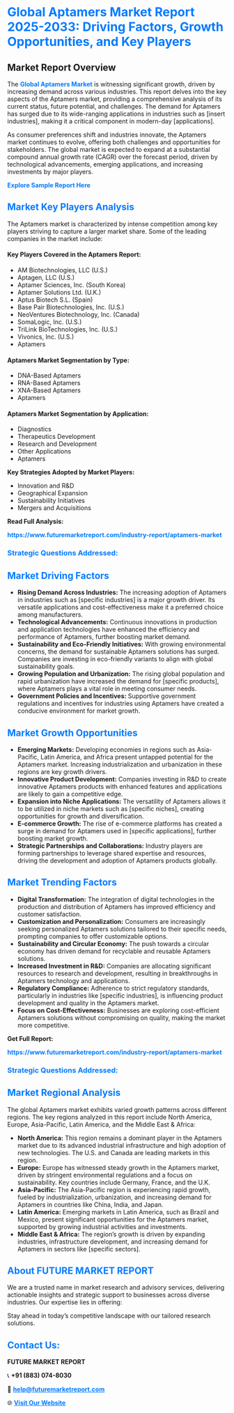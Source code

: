 <h1 style="color: #007BFF;">Global Aptamers Market Report 2025-2033: Driving Factors, Growth Opportunities, and Key Players</h1>

<section id="overview">
<h2>Market Report Overview</h2>
<p>The <a href="https://www.futuremarketreport.com/industry-report/aptamers-market" style="color: #007BFF; text-decoration: none;"><strong>Global Aptamers Market</strong></a> is witnessing significant growth, driven by increasing demand across various industries. This report delves into the key aspects of the Aptamers market, providing a comprehensive analysis of its current status, future potential, and challenges. The demand for Aptamers has surged due to its wide-ranging applications in industries such as [insert industries], making it a critical component in modern-day [applications].</p>
<p>As consumer preferences shift and industries innovate, the Aptamers market continues to evolve, offering both challenges and opportunities for stakeholders. The global market is expected to expand at a substantial compound annual growth rate (CAGR) over the forecast period, driven by technological advancements, emerging applications, and increasing investments by major players.</p>
</section>

<section id="overview">
<p><a href="https://www.futuremarketreport.com/request-sample/reportId=107284" style="color: #007BFF; text-decoration: none;"><strong>Explore Sample Report Here</strong></a></p>
</section>

<section id="key-players">
<h2 style="color: #007BFF;">Market Key Players Analysis</h2>
<p>The Aptamers market is characterized by intense competition among key players striving to capture a larger market share. Some of the leading companies in the market include:</p>
<h4>Key Players Covered in the Aptamers Report:</h4>
<ul><li>AM Biotechnologies, LLC (U.S.)</li><li>Aptagen, LLC (U.S.)</li><li>Aptamer Sciences, Inc. (South Korea)</li><li>Aptamer Solutions Ltd. (U.K.)</li><li>Aptus Biotech S.L. (Spain)</li><li>Base Pair Biotechnologies, Inc. (U.S.)</li><li>NeoVentures Biotechnology, Inc. (Canada)</li><li>SomaLogic, Inc. (U.S.)</li><li>TriLink BioTechnologies, Inc. (U.S.)</li><li>Vivonics, Inc. (U.S.)</li><li>Aptamers</li></ul>
<h4>Aptamers Market Segmentation by Type:</h4>
<ul><li>DNA-Based Aptamers</li><li>RNA-Based Aptamers</li><li>XNA-Based Aptamers</li><li>Aptamers</li></ul>

<h4>Aptamers Market Segmentation by Application:</h4>
<ul><li>Diagnostics</li><li>Therapeutics Development</li><li>Research and Development</li><li>Other Applications</li><li>Aptamers</li></ul>
<p><strong>Key Strategies Adopted by Market Players:</strong></p>
<ul>
<li>Innovation and R&D</li>
<li>Geographical Expansion</li>
<li>Sustainability Initiatives</li>
<li>Mergers and Acquisitions</li>
</ul>
</section>

<section>
<p><strong>Read Full Analysis: </strong></p><a href="https://www.futuremarketreport.com/industry-report/aptamers-market" style="color: #007BFF; text-decoration: none;"><strong>https://www.futuremarketreport.com/industry-report/aptamers-market</strong></a>
<h3 style="color: #007BFF;">Strategic Questions Addressed:</h3>
</section>

<section id="driving-factors">
<h2 style="color: #007BFF;">Market Driving Factors</h2>
<ul>
<li><strong>Rising Demand Across Industries:</strong> The increasing adoption of Aptamers in industries such as [specific industries] is a major growth driver. Its versatile applications and cost-effectiveness make it a preferred choice among manufacturers.</li>
<li><strong>Technological Advancements:</strong> Continuous innovations in production and application technologies have enhanced the efficiency and performance of Aptamers, further boosting market demand.</li>
<li><strong>Sustainability and Eco-Friendly Initiatives:</strong> With growing environmental concerns, the demand for sustainable Aptamers solutions has surged. Companies are investing in eco-friendly variants to align with global sustainability goals.</li>
<li><strong>Growing Population and Urbanization:</strong> The rising global population and rapid urbanization have increased the demand for [specific products], where Aptamers plays a vital role in meeting consumer needs.</li>
<li><strong>Government Policies and Incentives:</strong> Supportive government regulations and incentives for industries using Aptamers have created a conducive environment for market growth.</li>
</ul>
</section>

<section id="growth-opportunities">
<h2 style="color: #007BFF;">Market Growth Opportunities</h2>
<ul>
<li><strong>Emerging Markets:</strong> Developing economies in regions such as Asia-Pacific, Latin America, and Africa present untapped potential for the Aptamers market. Increasing industrialization and urbanization in these regions are key growth drivers.</li>
<li><strong>Innovative Product Development:</strong> Companies investing in R&D to create innovative Aptamers products with enhanced features and applications are likely to gain a competitive edge.</li>
<li><strong>Expansion into Niche Applications:</strong> The versatility of Aptamers allows it to be utilized in niche markets such as [specific niches], creating opportunities for growth and diversification.</li>
<li><strong>E-commerce Growth:</strong> The rise of e-commerce platforms has created a surge in demand for Aptamers used in [specific applications], further boosting market growth.</li>
<li><strong>Strategic Partnerships and Collaborations:</strong> Industry players are forming partnerships to leverage shared expertise and resources, driving the development and adoption of Aptamers products globally.</li>
</ul>
</section>

<section id="trending-factors">
<h2 style="color: #007BFF;">Market Trending Factors</h2>
<ul>
<li><strong>Digital Transformation:</strong> The integration of digital technologies in the production and distribution of Aptamers has improved efficiency and customer satisfaction.</li>
<li><strong>Customization and Personalization:</strong> Consumers are increasingly seeking personalized Aptamers solutions tailored to their specific needs, prompting companies to offer customizable options.</li>
<li><strong>Sustainability and Circular Economy:</strong> The push towards a circular economy has driven demand for recyclable and reusable Aptamers solutions.</li>
<li><strong>Increased Investment in R&D:</strong> Companies are allocating significant resources to research and development, resulting in breakthroughs in Aptamers technology and applications.</li>
<li><strong>Regulatory Compliance:</strong> Adherence to strict regulatory standards, particularly in industries like [specific industries], is influencing product development and quality in the Aptamers market.</li>
<li><strong>Focus on Cost-Effectiveness:</strong> Businesses are exploring cost-efficient Aptamers solutions without compromising on quality, making the market more competitive.</li>
</ul>
</section>

<section>
<p><strong>Get Full Report: </strong></p><a href="https://www.futuremarketreport.com/industry-report/aptamers-market" style="color: #007BFF; text-decoration: none;"><strong>https://www.futuremarketreport.com/industry-report/aptamers-market</strong></a>
<h3 style="color: #007BFF;">Strategic Questions Addressed:</h3>
</section>


<section id="regional-analysis">
<h2 style="color: #007BFF;">Market Regional Analysis</h2>
<p>The global Aptamers market exhibits varied growth patterns across different regions. The key regions analyzed in this report include North America, Europe, Asia-Pacific, Latin America, and the Middle East & Africa:</p>
<ul>
<li><strong>North America:</strong> This region remains a dominant player in the Aptamers market due to its advanced industrial infrastructure and high adoption of new technologies. The U.S. and Canada are leading markets in this region.</li>
<li><strong>Europe:</strong> Europe has witnessed steady growth in the Aptamers market, driven by stringent environmental regulations and a focus on sustainability. Key countries include Germany, France, and the U.K.</li>
<li><strong>Asia-Pacific:</strong> The Asia-Pacific region is experiencing rapid growth, fueled by industrialization, urbanization, and increasing demand for Aptamers in countries like China, India, and Japan.</li>
<li><strong>Latin America:</strong> Emerging markets in Latin America, such as Brazil and Mexico, present significant opportunities for the Aptamers market, supported by growing industrial activities and investments.</li>
<li><strong>Middle East & Africa:</strong> The region’s growth is driven by expanding industries, infrastructure development, and increasing demand for Aptamers in sectors like [specific sectors].</li>
</ul>
</section>

<footer>
<h2 style="color: #007BFF;">About FUTURE MARKET REPORT</h2>
<p>We are a trusted name in market research and advisory services, delivering actionable insights and strategic support to businesses across diverse industries. Our expertise lies in offering:</p>

<p>Stay ahead in today’s competitive landscape with our tailored research solutions.</p>

<h2 style="color: #007BFF;">Contact Us:</h2>
<p><strong>FUTURE MARKET REPORT</strong></p>
<p>📞 <strong>+91 (883) 074-8030</strong></p>
<p>📧 <strong><a href="mailto:help@futuremarketreport.com" style="color: #007BFF;">help@futuremarketreport.com</a></strong></p>
<p>🌐 <strong><a href="https://www.futuremarketreport.com/" style="color: #007BFF;">Visit Our Website</a></strong></p>
</footer>
